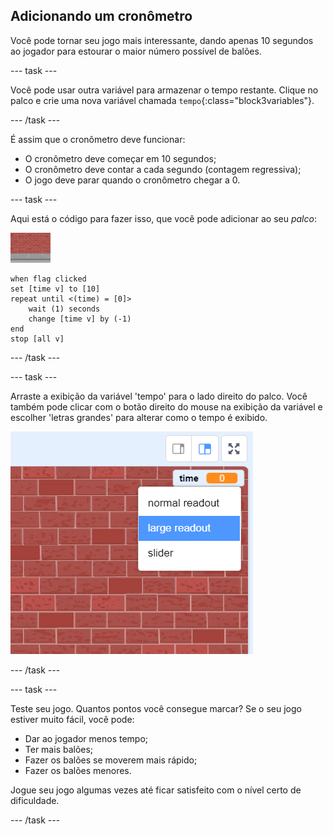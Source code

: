 ## Adicionando um cronômetro

Você pode tornar seu jogo mais interessante, dando apenas 10 segundos ao jogador para estourar o maior número possível de balões.

--- task ---

Você pode usar outra variável para armazenar o tempo restante. Clique no palco e crie uma nova variável chamada `tempo`{:class="block3variables"}.

--- /task ---

É assim que o cronômetro deve funcionar:

+ O cronômetro deve começar em 10 segundos;
+ O cronômetro deve contar a cada segundo (contagem regressiva);
+ O jogo deve parar quando o cronômetro chegar a 0.

--- task ---

Aqui está o código para fazer isso, que você pode adicionar ao seu _palco_:

![ator balão](images/stage-sprite.png)

```blocks3
when flag clicked
set [time v] to [10]
repeat until <(time) = [0]>
    wait (1) seconds
    change [time v] by (-1)
end
stop [all v]
```

--- /task ---

--- task ---

Arraste a exibição da variável 'tempo' para o lado direito do palco. Você também pode clicar com o botão direito do mouse na exibição da variável e escolher 'letras grandes' para alterar como o tempo é exibido.

![captura de tela](images/balloons-readout.png)

--- /task ---

--- task ---

Teste seu jogo. Quantos pontos você consegue marcar? Se o seu jogo estiver muito fácil, você pode:

+ Dar ao jogador menos tempo;
+ Ter mais balões;
+ Fazer os balões se moverem mais rápido;
+ Fazer os balões menores.

Jogue seu jogo algumas vezes até ficar satisfeito com o nível certo de dificuldade.

--- /task ---

